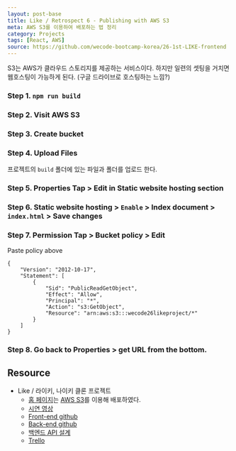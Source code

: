 ```yaml
---
layout: post-base
title: Like / Retrospect 6 - Publishing with AWS S3
meta: AWS S3를 이용하여 배포하는 법 정리
category: Projects
tags: [React, AWS]
source: https://github.com/wecode-bootcamp-korea/26-1st-LIKE-frontend
---
```


S3는 AWS가 클라우드 스토리지를 제공하는 서비스이다. 하지만 일련의 셋팅을 거치면 웹호스팅이 가능하게 된다. (구글 드라이브로 호스팅하는 느낌?)

### Step 1. `npm run build`

### Step 2. Visit AWS S3

### Step 3. Create bucket

### Step 4. Upload Files

프로젝트의 `build` 폴더에 있는 파일과 폴더를 업로드 한다.

### Step 5. Properties Tap > Edit in Static website hosting section

### Step 6. Static website hosting > `Enable` > Index document > `index.html` > Save changes

### Step 7. Permission Tap > Bucket policy > Edit

Paste policy above

```bush
{
    "Version": "2012-10-17",
    "Statement": [
        {
            "Sid": "PublicReadGetObject",
            "Effect": "Allow",
            "Principal": "*",
            "Action": "s3:GetObject",
            "Resource": "arn:aws:s3:::wecode26likeproject/*"
        }
    ]
}
```

### Step 8. Go back to Properties > get URL from the bottom.

## Resource

- Like / 라이키, 나이키 클론 프로젝트
  - [홈 페이지](http://wecode26likeproject.s3-website.ap-northeast-2.amazonaws.com/)는 [AWS S3](https://aws.amazon.com/?nc2=h_lg)를 이용해 배포하였다.
  - [시연 영상](https://drive.google.com/file/d/1QfJUuwgZz7eYWqR9iYJ71wAxjD2XTrBy/view?usp=sharing)
  - [Front-end github](https://github.com/wecode-bootcamp-korea/26-1st-LIKE-frontend.git)
  - [Back-end github](https://github.com/wecode-bootcamp-korea/26-1st-LIKE-backend.git)
  - [백엔드 API 설계](https://www.notion.so/LIKE-34de3722ecbe46eabcd5669789a499b1)
  - [Trello](https://trello.com/b/b9cKMX5x/like-%ED%8C%80)